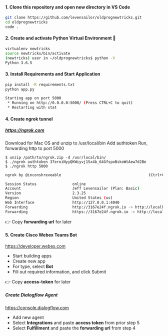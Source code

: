 #### 1. Clone this repository and open new directory in VS Code
```sh
git clone https://github.com/levensailor/oldprognewtricks.git
cd oldprognewtricks
code .
```

#### 2. Create and activate Python Virtual Environment 🐍
```bash
virtualenv newtricks
source newtricks/bin/activate
(newtricks) user in ~/oldprognewtricks$ python -V
Python 3.6.5
```

#### 3. Install Requirements and Start Application
```bash
pip install -R requirements.txt
python app.py

Starting app on port 5000
 * Running on http://0.0.0.0:5000/ (Press CTRL+C to quit)
 * Restarting with stat
```

#### 4. Create ngrok tunnel
##### https://ngrok.com
Download for Mac OS and unzip to /usr/local/bin
Add authtoken
Run, forwarding http to port 5000
```
$ unzip /path/to/ngrok.zip -d /usr/local/bin/
$ ./ngrok authtoken 37eroiNyyQKWiyvj1Sx4b_64GfspoBskoWtAew7d2Be
$ ./ngrok http 5000
```
```bash
ngrok by @inconshreveable                                       (Ctrl+C to quit)

Session Status                online
Account                       Jeff Levensailor (Plan: Basic)
Version                       2.3.25
Region                        United States (us)
Web Interface                 http://127.0.0.1:4040
Forwarding                    http://3167e24f.ngrok.io -> http://localhost:5000
Forwarding                    https://3167e24f.ngrok.io -> http://localhost:5000
```
👉 Copy **forwarding url** for later

#### 5. Create Cisco Webex Teams Bot
https://developer.webex.com
- Start building apps
- Create new app
- For type, select **Bot**
- Fill out required information, and click Submit

👉 Copy **access-token** for later


##### Create Dialogflow Agent
https://console.dialogflow.com
- Add new agent
- Select **Integrations** and paste **access token** from prior step 5
- Select **Fulfillment** and paste the **forwarding url** from step 4
##### 
